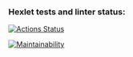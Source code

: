 ### Hexlet tests and linter status:
[![Actions Status](https://github.com/Bookworm47/java-project-61/actions/workflows/hexlet-check.yml/badge.svg)](https://github.com/Bookworm47/java-project-61/actions)

[![Maintainability](https://api.codeclimate.com/v1/badges/c0e34ba281a9057a8ffc/maintainability)](https://codeclimate.com/github/Bookworm47/java-project-first/maintainability)
